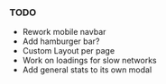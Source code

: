 ### TODO

- Rework mobile navbar
- Add hamburger bar?
- Custom Layout per page
- Work on loadings for slow networks
- Add general stats to its own modal
